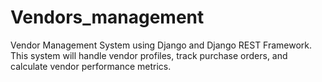 # Vendors_management
Vendor Management System using Django and Django REST Framework. This system will handle vendor profiles, track purchase orders, and calculate vendor performance metrics.
